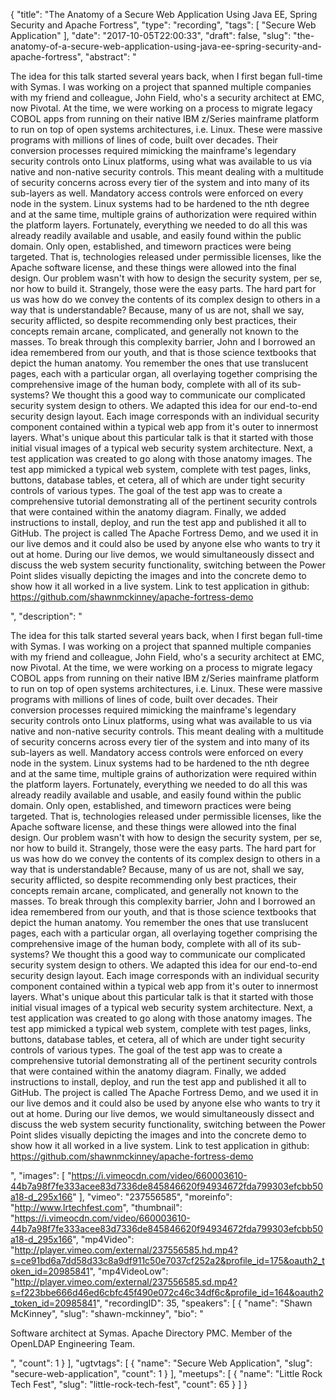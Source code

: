 {
  "title": "The Anatomy of a Secure Web Application Using Java EE, Spring Security and Apache Fortress",
  "type": "recording",
  "tags": [
    "Secure Web Application"
  ],
  "date": "2017-10-05T22:00:33",
  "draft": false,
  "slug": "the-anatomy-of-a-secure-web-application-using-java-ee-spring-security-and-apache-fortress",
  "abstract": "<p>The idea for this talk started several years back, when I first began full-time with Symas. I was working on a project that spanned multiple companies with my friend and colleague, John Field, who's a security architect at EMC, now Pivotal. At the time, we were working on a process to migrate legacy COBOL apps from running on their native IBM z/Series mainframe platform to run on top of open systems architectures, i.e. Linux. These were massive programs with millions of lines of code, built over decades. Their conversion processes required mimicking the mainframe's legendary security controls onto Linux platforms, using what was available to us via native and non-native security controls. This meant dealing with a multitude of security concerns across every tier of the system and into many of its sub-layers as well. Mandatory access controls were enforced on every node in the system. Linux systems had to be hardened to the nth degree and at the same time, multiple grains of authorization were required within the platform layers. Fortunately, everything we needed to do all this was already readily available and usable, and easily found within the public domain. Only open, established, and timeworn practices were being targeted. That is, technologies released under permissible licenses, like the Apache software license, and these things were allowed into the final design. Our problem wasn't with how to design the security system, per se, nor how to build it. Strangely, those were the easy parts. The hard part for us was how do we convey the contents of its complex design to others in a way that is understandable? Because, many of us are not, shall we say, security afflicted, so despite recommending only best practices, their concepts remain arcane, complicated, and generally not known to the masses. To break through this complexity barrier, John and I borrowed an idea remembered from our youth, and that is those science textbooks that depict the human anatomy. You remember the ones that use translucent pages, each with a particular organ, all overlaying together comprising the comprehensive image of the human body, complete with all of its sub-systems? We thought this a good way to communicate our complicated security system design to others. We adapted this idea for our end-to-end security design layout. Each image corresponds with an individual security component contained within a typical web app from it's outer to innermost layers. What's unique about this particular talk is that it started with those initial visual images of a typical web security system architecture. Next, a test application was created to go along with those anatomy images. The test app mimicked a typical web system, complete with test pages, links, buttons, database tables, et cetera, all of which are under tight security controls of various types. The goal of the test app was to create a comprehensive tutorial demonstrating all of the pertinent security controls that were contained within the anatomy diagram. Finally, we added instructions to install, deploy, and run the test app and published it all to GitHub. The project is called The Apache Fortress Demo, and we used it in our live demos and it could also be used by anyone else who wants to try it out at home. During our live demos, we would simultaneously dissect and discuss the web system security functionality, switching between the Power Point slides visually depicting the images and into the concrete demo to show how it all worked in a live system. Link to test application in github: https://github.com/shawnmckinney/apache-fortress-demo</p>",
  "description": "<p>The idea for this talk started several years back, when I first began full-time with Symas. I was working on a project that spanned multiple companies with my friend and colleague, John Field, who's a security architect at EMC, now Pivotal. At the time, we were working on a process to migrate legacy COBOL apps from running on their native IBM z/Series mainframe platform to run on top of open systems architectures, i.e. Linux. These were massive programs with millions of lines of code, built over decades. Their conversion processes required mimicking the mainframe's legendary security controls onto Linux platforms, using what was available to us via native and non-native security controls. This meant dealing with a multitude of security concerns across every tier of the system and into many of its sub-layers as well. Mandatory access controls were enforced on every node in the system. Linux systems had to be hardened to the nth degree and at the same time, multiple grains of authorization were required within the platform layers. Fortunately, everything we needed to do all this was already readily available and usable, and easily found within the public domain. Only open, established, and timeworn practices were being targeted. That is, technologies released under permissible licenses, like the Apache software license, and these things were allowed into the final design. Our problem wasn't with how to design the security system, per se, nor how to build it. Strangely, those were the easy parts. The hard part for us was how do we convey the contents of its complex design to others in a way that is understandable? Because, many of us are not, shall we say, security afflicted, so despite recommending only best practices, their concepts remain arcane, complicated, and generally not known to the masses. To break through this complexity barrier, John and I borrowed an idea remembered from our youth, and that is those science textbooks that depict the human anatomy. You remember the ones that use translucent pages, each with a particular organ, all overlaying together comprising the comprehensive image of the human body, complete with all of its sub-systems? We thought this a good way to communicate our complicated security system design to others. We adapted this idea for our end-to-end security design layout. Each image corresponds with an individual security component contained within a typical web app from it's outer to innermost layers. What's unique about this particular talk is that it started with those initial visual images of a typical web security system architecture. Next, a test application was created to go along with those anatomy images. The test app mimicked a typical web system, complete with test pages, links, buttons, database tables, et cetera, all of which are under tight security controls of various types. The goal of the test app was to create a comprehensive tutorial demonstrating all of the pertinent security controls that were contained within the anatomy diagram. Finally, we added instructions to install, deploy, and run the test app and published it all to GitHub. The project is called The Apache Fortress Demo, and we used it in our live demos and it could also be used by anyone else who wants to try it out at home. During our live demos, we would simultaneously dissect and discuss the web system security functionality, switching between the Power Point slides visually depicting the images and into the concrete demo to show how it all worked in a live system. Link to test application in github: https://github.com/shawnmckinney/apache-fortress-demo</p>",
  "images": [
    "https://i.vimeocdn.com/video/660003610-44b7a98f7fe333acee83d7336de845846620f94934672fda799303efcbb50a18-d_295x166"
  ],
  "vimeo": "237556585",
  "moreinfo": "http://www.lrtechfest.com",
  "thumbnail": "https://i.vimeocdn.com/video/660003610-44b7a98f7fe333acee83d7336de845846620f94934672fda799303efcbb50a18-d_295x166",
  "mp4Video": "http://player.vimeo.com/external/237556585.hd.mp4?s=ce91bd6a7dd58d33c8a9df911c50e7037cf252a2&profile_id=175&oauth2_token_id=20985841",
  "mp4VideoLow": "http://player.vimeo.com/external/237556585.sd.mp4?s=f223bbe666d46ed6cbfc45f490e072c46c34df6c&profile_id=164&oauth2_token_id=20985841",
  "recordingID": 35,
  "speakers": [
    {
      "name": "Shawn McKinney",
      "slug": "shawn-mckinney",
      "bio": "<p>Software architect at Symas. Apache Directory PMC. Member of the OpenLDAP Engineering Team.</p>",
      "count": 1
    }
  ],
  "ugtvtags": [
    {
      "name": "Secure Web Application",
      "slug": "secure-web-application",
      "count": 1
    }
  ],
  "meetups": [
    {
      "name": "Little Rock Tech Fest",
      "slug": "little-rock-tech-fest",
      "count": 65
    }
  ]
}
